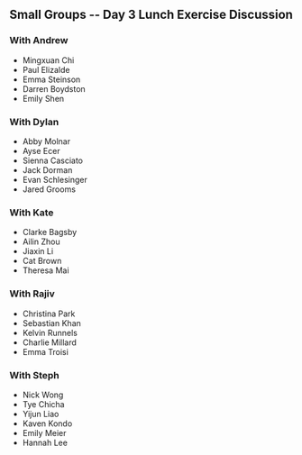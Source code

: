 ## Small Groups -- Day 3 Lunch Exercise Discussion

### With Andrew
* Mingxuan Chi
* Paul Elizalde
* Emma Steinson
* Darren Boydston
* Emily Shen

### With Dylan
* Abby Molnar
* Ayse Ecer
* Sienna Casciato
* Jack Dorman
* Evan Schlesinger
* Jared Grooms

### With Kate
* Clarke Bagsby
* Ailin Zhou
* Jiaxin Li
* Cat Brown
* Theresa Mai

### With Rajiv
* Christina Park
* Sebastian Khan
* Kelvin Runnels
* Charlie Millard
* Emma Troisi

### With Steph
* Nick Wong
* Tye Chicha
* Yijun Liao
* Kaven Kondo
* Emily Meier
* Hannah Lee
